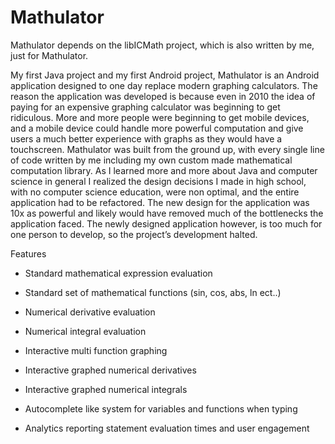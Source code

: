 <h1>Mathulator</h1>

<p>Mathulator depends on the libICMath project, which is also written by me, just for Mathulator.</p>

<p>My first Java project and my first Android project, Mathulator is an Android application designed to one day replace modern graphing calculators. The reason the application was developed is because even in 2010 the idea of paying for an expensive graphing calculator was beginning to get ridiculous. More and more people were beginning to get mobile devices, and a mobile device could handle more powerful computation and give users a much better experience with graphs as they would have a touchscreen. Mathulator was built from the ground up, with every single line of code written by me including my own custom made mathematical computation library. As I learned more and more about Java and computer science in general I realized the design decisions I made in high school, with no computer science education, were non optimal, and the entire application had to be refactored. The new design for the application was 10x as powerful and likely would have removed much of the bottlenecks the application faced. The newly designed application however, is too much for one person to develop, so the project&rsquo;s development halted.</p>

<p>Features</p>

<ul>
	<li>
	<p>Standard mathematical expression evaluation</p>
	</li>
	<li>
	<p>Standard set of mathematical functions (sin, cos, abs, ln ect..)</p>
	</li>
	<li>
	<p>Numerical derivative evaluation</p>
	</li>
	<li>
	<p>Numerical integral evaluation</p>
	</li>
	<li>
	<p>Interactive multi function graphing</p>
	</li>
	<li>
	<p>Interactive graphed numerical derivatives</p>
	</li>
	<li>
	<p>Interactive graphed numerical integrals</p>
	</li>
	<li>
	<p>Autocomplete like system for variables and functions when typing</p>
	</li>
	<li>
	<p>Analytics reporting statement evaluation times and user engagement</p>
	</li>
</ul>

<p>&nbsp;</p>
